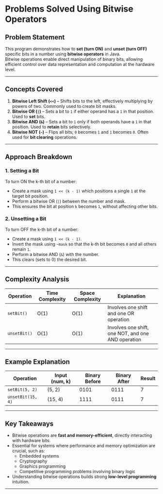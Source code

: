 # Problems Solved Using Bitwise Operators

## Problem Statement
This program demonstrates how to **set (turn ON)** and **unset (turn OFF)** specific bits in a number using **bitwise operators** in Java.  
Bitwise operations enable direct manipulation of binary bits, allowing efficient control over data representation and computation at the hardware level.

---

## Concepts Covered
1. **Bitwise Left Shift (`<<`)** – Shifts bits to the left, effectively multiplying by powers of two. Commonly used to create bit masks.  
2. **Bitwise OR (`|`)** – Sets a bit to `1` if either operand has a `1` in that position. Used to **set** bits.  
3. **Bitwise AND (`&`)** – Sets a bit to `1` only if both operands have a `1` in that position. Used to **retain** bits selectively.  
4. **Bitwise NOT (`~`)** – Flips all bits; `0` becomes `1` and `1` becomes `0`. Often used for **bit clearing** operations.

---

## Approach Breakdown

### 1. **Setting a Bit**
To turn ON the k-th bit of a number:
- Create a mask using `1 << (k - 1)` which positions a single `1` at the target bit position.
- Perform a bitwise OR (`|`) between the number and mask.
- This ensures the bit at position `k` becomes `1`, without affecting other bits.

### 2. **Unsetting a Bit**
To turn OFF the k-th bit of a number:
- Create a mask using `1 << (k - 1)`.
- Invert the mask using `~mask` so that the k-th bit becomes `0` and all others remain `1`.
- Perform a bitwise AND (`&`) with the number.
- This clears (sets to 0) the desired bit.

---

## Complexity Analysis

| Operation | Time Complexity | Space Complexity | Explanation |
|------------|-----------------|------------------|--------------|
| `setBit()` | O(1) | O(1) | Involves one shift and one OR operation |
| `unsetBit()` | O(1) | O(1) | Involves one shift, one NOT, and one AND operation |

---

## Example Explanation

| Operation | Input (num, k) | Binary Before | Binary After | Result |
|------------|----------------|----------------|----------------|----------|
| `setBit(5, 2)` | (5, 2) | 0101 | 0111 | 7 |
| `unsetBit(15, 4)` | (15, 4) | 1111 | 0111 | 7 |

---

## Key Takeaways
- Bitwise operations are **fast and memory-efficient**, directly interacting with hardware bits.  
- Essential for systems where performance and memory optimization are crucial, such as:
  - Embedded systems  
  - Cryptography  
  - Graphics programming  
  - Competitive programming problems involving binary logic  
- Understanding bitwise operations builds strong **low-level programming** intuition.

---
